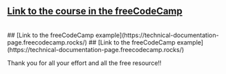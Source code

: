 ## [Link to the course in the freeCodeCamp](https://www.freecodecamp.org/learn/2022/responsive-web-design/build-a-technical-documentation-page-project/build-a-technical-documentation-page1)
<br>
## [Link to the freeCodeCamp example](https://technical-documentation-page.freecodecamp.rocks/)
## [Link to the freeCodeCamp example](https://technical-documentation-page.freecodecamp.rocks/)

Thank you for all your effort and all the free resource!! 
